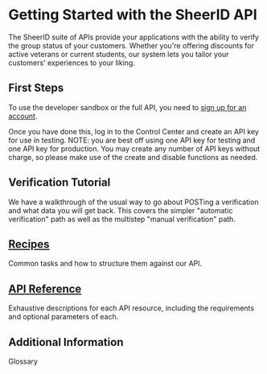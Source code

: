 Getting Started with the SheerID API
====================================

The SheerID suite of APIs provide your applications with the ability to verify the group status of your customers. Whether you're offering discounts for active veterans or current students, our system lets you tailor your customers' experiences to your liking.

First Steps
-----------

To use the developer sandbox or the full API, you need to [sign up for an account](https://services-sandbox.sheerid.com/home/signup.html).

Once you have done this, log in to the Control Center and create an API key for use in testing. NOTE: you are best off using one API key for testing and one API key for production. You may create any number of API keys without charge, so please make use of the create and disable functions as needed.

Verification Tutorial
---------------------

We have a walkthrough of the usual way to go about POSTing a verification and what data you will get back. This covers the simpler "automatic verification" path as well as the multistep "manual verification" path.

[Recipes](recipes/)
-------

Common tasks and how to structure them against our API.

[API Reference](http://developer.sheerid.com/docs/)
-------------

Exhaustive descriptions for each API resource, including the requirements and optional parameters of each.

Additional Information
----------------------

Glossary
